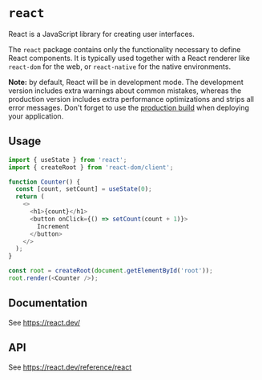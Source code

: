 # `react`

React is a JavaScript library for creating user interfaces.

The `react` package contains only the functionality necessary to define React components. It is typically used together with a React renderer like `react-dom` for the web, or `react-native` for the native environments.

**Note:** by default, React will be in development mode. The development version includes extra warnings about common mistakes, whereas the production version includes extra performance optimizations and strips all error messages. Don't forget to use the [production build](https://reactjs.org/docs/optimizing-performance.html#use-the-production-build) when deploying your application.

## Usage

```js
import { useState } from 'react';
import { createRoot } from 'react-dom/client';

function Counter() {
  const [count, setCount] = useState(0);
  return (
    <>
      <h1>{count}</h1>
      <button onClick={() => setCount(count + 1)}>
        Increment
      </button>
    </>
  );
}

const root = createRoot(document.getElementById('root'));
root.render(<Counter />);
```

## Documentation

See https://react.dev/

## API

See https://react.dev/reference/react
